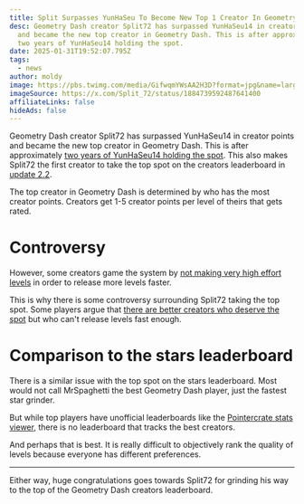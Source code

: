 ```yaml
---
title: Split Surpasses YunHaSeu To Become New Top 1 Creator In Geometry Dash
desc: Geometry Dash creator Split72 has surpassed YunHaSeu14 in creator points
  and became the new top creator in Geometry Dash. This is after approximately
  two years of YunHaSeu14 holding the spot.
date: 2025-01-31T19:52:07.795Z
tags:
  - news
author: moldy
image: https://pbs.twimg.com/media/GifwqmYWsAA2H3D?format=jpg&name=large
imageSource: https://x.com/Split_72/status/1884739592487641400
affiliateLinks: false
hideAds: false
---
```

Geometry Dash creator Split72 has surpassed YunHaSeu14 in creator points and became the new top creator in Geometry Dash. This is after approximately [two years of YunHaSeu14 holding the spot](/posts/top-1-geometry-dash-creator-viprin-has-been-dethroned/). This also makes Split72 the first creator to take the top spot on the creators leaderboard in [update 2.2](/categories/2.2/).

The top creator in Geometry Dash is determined by who has the most creator points. Creators get 1-5 creator points per level of theirs that gets rated.

# Controversy

However, some creators game the system by [not making very high effort levels](/posts/geometry-dash-levels-how-to-make-a-featured-level-2022/) in order to release more levels faster.

This is why there is some controversy surrounding Split72 taking the top spot. Some players argue that [there are better creators who deserve the spot](/posts/rate-standards/) but who can't release levels fast enough.

# Comparison to the stars leaderboard

There is a similar issue with the top spot on the stars leaderboard. Most would not call MrSpaghetti the best Geometry Dash player, just the fastest star grinder.

But while top players have unofficial leaderboards like the [Pointercrate stats viewer](https://pointercrate.com/demonlist/statsviewer/), there is no leaderboard that tracks the best creators.

And perhaps that is best. It is really difficult to objectively rank the quality of levels because everyone has different preferences.

---

Either way, huge congratulations goes towards Split72 for grinding his way to the top of the Geometry Dash creators leaderboard.